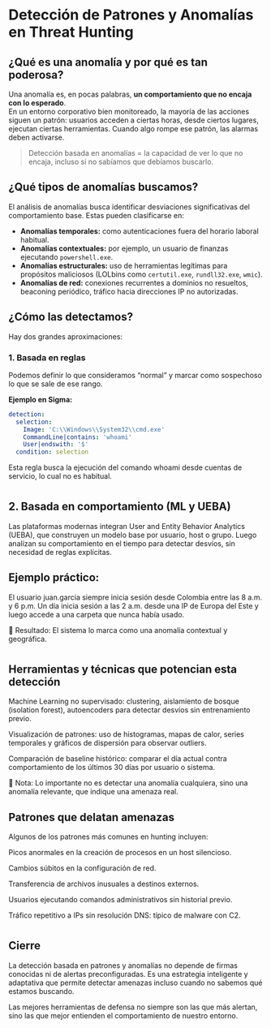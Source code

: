 # Detección de Patrones y Anomalías en Threat Hunting

## ¿Qué es una anomalía y por qué es tan poderosa?

Una anomalía es, en pocas palabras, **un comportamiento que no encaja con lo esperado**.  
En un entorno corporativo bien monitoreado, la mayoría de las acciones siguen un patrón: usuarios acceden a ciertas horas, desde ciertos lugares, ejecutan ciertas herramientas. Cuando algo rompe ese patrón, las alarmas deben activarse.

> Detección basada en anomalías = la capacidad de ver lo que no encaja, incluso si no sabíamos que debíamos buscarlo.

## ¿Qué tipos de anomalías buscamos?

El análisis de anomalías busca identificar desviaciones significativas del comportamiento base. Estas pueden clasificarse en:

- **Anomalías temporales:** como autenticaciones fuera del horario laboral habitual.
- **Anomalías contextuales:** por ejemplo, un usuario de finanzas ejecutando `powershell.exe`.
- **Anomalías estructurales:** uso de herramientas legítimas para propósitos maliciosos (LOLbins como `certutil.exe`, `rundll32.exe`, `wmic`).
- **Anomalías de red:** conexiones recurrentes a dominios no resueltos, beaconing periódico, tráfico hacia direcciones IP no autorizadas.

## ¿Cómo las detectamos?

Hay dos grandes aproximaciones:

### 1. Basada en reglas

Podemos definir lo que consideramos “normal” y marcar como sospechoso lo que se sale de ese rango.

**Ejemplo en Sigma:**

```yaml
detection:
  selection:
    Image: 'C:\\Windows\\System32\\cmd.exe'
    CommandLine|contains: 'whoami'
    User|endswith: '$'
  condition: selection
````

Esta regla busca la ejecución del comando whoami desde cuentas de servicio, lo cual no es habitual.

#

## 2. Basada en comportamiento (ML y UEBA)
Las plataformas modernas integran User and Entity Behavior Analytics (UEBA), que construyen un modelo base por usuario, host o grupo.
Luego analizan su comportamiento en el tiempo para detectar desvíos, sin necesidad de reglas explícitas.

## Ejemplo práctico:
El usuario juan.garcia siempre inicia sesión desde Colombia entre las 8 a.m. y 6 p.m.
Un día inicia sesión a las 2 a.m. desde una IP de Europa del Este y luego accede a una carpeta que nunca había usado.

🔎 Resultado: El sistema lo marca como una anomalía contextual y geográfica.

#

## Herramientas y técnicas que potencian esta detección
Machine Learning no supervisado: clustering, aislamiento de bosque (isolation forest), autoencoders para detectar desvíos sin entrenamiento previo.

Visualización de patrones: uso de histogramas, mapas de calor, series temporales y gráficos de dispersión para observar outliers.

Comparación de baseline histórico: comparar el día actual contra comportamiento de los últimos 30 días por usuario o sistema.

🧠 Nota: Lo importante no es detectar una anomalía cualquiera, sino una anomalía relevante, que indique una amenaza real.

## Patrones que delatan amenazas
Algunos de los patrones más comunes en hunting incluyen:

Picos anormales en la creación de procesos en un host silencioso.

Cambios súbitos en la configuración de red.

Transferencia de archivos inusuales a destinos externos.

Usuarios ejecutando comandos administrativos sin historial previo.

Tráfico repetitivo a IPs sin resolución DNS: típico de malware con C2.

#

## Cierre
La detección basada en patrones y anomalías no depende de firmas conocidas ni de alertas preconfiguradas.
Es una estrategia inteligente y adaptativa que permite detectar amenazas incluso cuando no sabemos qué estamos buscando.

Las mejores herramientas de defensa no siempre son las que más alertan, sino las que mejor entienden el comportamiento de nuestro entorno.
